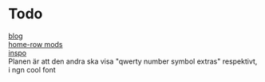 # Todo
[blog](https://getreuer.info/posts/keyboards/index.html)  
[home-row mods](https://precondition.github.io/home-row-mods)  
[inspo](https://imgur.com/a/corne-crkbd-layout-DKzQ9TL)  
Planen är att den andra ska visa "qwerty number symbol extras" respektivt, i ngn cool font  
